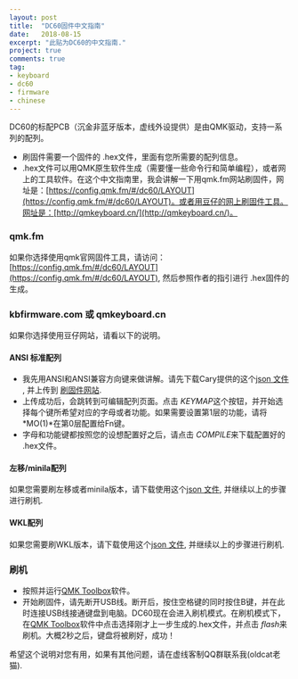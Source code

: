 ```yaml
---
layout: post
title:  "DC60固件中文指南"
date:   2018-08-15
excerpt: "此贴为DC60的中文指南."
project: true
comments: true
tag:
- keyboard
- dc60
- firmware
- chinese
---
```


DC60的标配PCB（沉金非蓝牙版本，虚线外设提供）是由QMK驱动，支持一系列的配列。

* 刷固件需要一个固件的 .hex文件，里面有您所需要的配列信息。
* .hex文件可以用QMK原生软件生成（需要懂一些命令行和简单编程），或者网上的工具软件。在这个中文指南里，我会讲解一下用qmk.fm网站刷固件，网址是：[https://config.qmk.fm/#/dc60/LAYOUT](https://config.qmk.fm/#/dc60/LAYOUT)。或者用豆仔的网上刷固件工具。网址是：[http://qmkeyboard.cn/](http://qmkeyboard.cn/)。


### qmk.fm

如果你选择使用qmk官网固件工具，请访问：[https://config.qmk.fm/#/dc60/LAYOUT](https://config.qmk.fm/#/dc60/LAYOUT), 然后参照作者的指引进行 .hex固件的生成。

### kbfirmware.com 或 qmkeyboard.cn

如果你选择使用豆仔网站，请看以下的说明。

#### ANSI 标准配列
* 我先用ANSI和ANSI兼容方向键来做讲解。请先下载Cary提供的这个[json 文件](/assets/firmware/dc60.json) , 并上传到 [刷固件网站](http://qmkeyboard.cn/).
* 上传成功后，会跳转到可编辑配列页面。点击 *KEYMAP*这个按钮，并开始选择每个键所希望对应的字母或者功能。如果需要设置第1层的功能，请将 *MO(1)*在第0层配置给Fn键。
* 字母和功能键都按照您的设想配置好之后，请点击 *COMPILE*来下载配置好的 .hex文件。


#### 左移/minila配列

如果您需要刷左移或者minila版本，请下载使用这个[json 文件](/assets/firmware/dc60_minila.json), 并继续以上的步骤进行刷机.

#### WKL配列

如果您需要刷WKL版本，请下载使用这个[json 文件](/assets/firmware/dc60-WKL.json), 并继续以上的步骤进行刷机.

### 刷机

* 按照并运行[QMK Toolbox](https://github.com/qmk/qmk_toolbox/releases)软件。
* 开始刷固件，请先断开USB线。断开后，按住空格键的同时按住B键，并在此时连接USB线接通键盘到电脑。DC60现在会进入刷机模式。在刷机模式下，在[QMK Toolbox](https://github.com/qmk/qmk_toolbox/releases)软件中点击选择刚才上一步生成的.hex文件，并点击 *flash*来刷机。大概2秒之后，键盘将被刷好，成功！

希望这个说明对您有用，如果有其他问题，请在虚线客制QQ群联系我(oldcat老猫).
